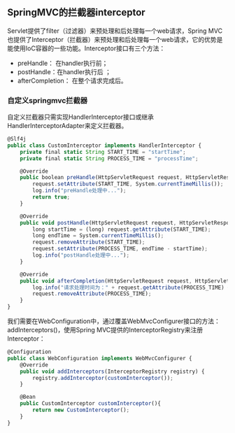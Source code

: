 ## SpringMVC的拦截器interceptor

Servlet提供了filter（过滤器）来预处理和后处理每一个web请求，Spring MVC也提供了Interceptor（拦截器）来预处理和后处理每一个web请求，它的优势是能使用IoC容器的一些功能。Interceptor接口有三个方法：

- preHandle： 在handler执行前；
- postHandle：在handler执行后 ；
- afterCompletion： 在整个请求完成后。

### 自定义springmvc拦截器
自定义拦截器只需实现HandlerInterceptor接口或继承HandlerInterceptorAdapter来定义拦截器。
```js
@Slf4j
public class CustomInterceptor implements HandlerInterceptor {
    private final static String START_TIME = "startTime";
    private final static String PROCESS_TIME = "processTime";

    @Override
    public boolean preHandle(HttpServletRequest request, HttpServletResponse response, Object handler) throws Exception {
        request.setAttribute(START_TIME, System.currentTimeMillis());
        log.info("preHandle处理中...");
        return true;
    }

    @Override
    public void postHandle(HttpServletRequest request, HttpServletResponse response, Object handler, ModelAndView modelAndView) throws Exception {
        long startTime = (long) request.getAttribute(START_TIME);
        long endTime = System.currentTimeMillis();
        request.removeAttribute(START_TIME);
        request.setAttribute(PROCESS_TIME, endTime - startTime);
        log.info("postHandle处理中...");
    }

    @Override
    public void afterCompletion(HttpServletRequest request, HttpServletResponse response, Object handler, Exception ex) throws Exception {
        log.info("请求处理时间为：" + request.getAttribute(PROCESS_TIME) + "毫秒");
        request.removeAttribute(PROCESS_TIME);
    }
}
```
我们需要在WebConfiguration中，通过覆盖WebMvcConfigurer接口的方法：addInterceptors()，使用Spring MVC提供的InterceptorRegistry来注册Interceptor：
```js
@Configuration
public class WebConfiguration implements WebMvcConfigurer {
    @Override
    public void addInterceptors(InterceptorRegistry registry) {
        registry.addInterceptor(customInterceptor());
    }

    @Bean
    public CustomInterceptor customInterceptor(){
        return new CustomInterceptor();
    }
}
```